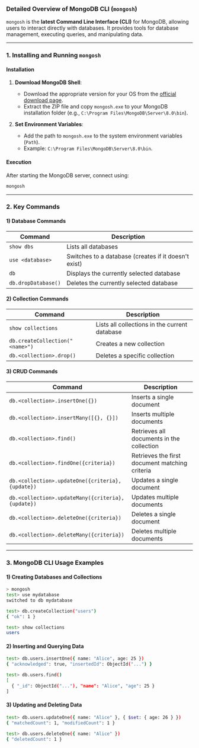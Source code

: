 ### **Detailed Overview of MongoDB CLI (`mongosh`)**

`mongosh` is the **latest Command Line Interface (CLI)** for MongoDB, allowing users to interact directly with databases. It provides tools for database management, executing queries, and manipulating data.

---

### **1. Installing and Running `mongosh`**
#### **Installation**
1. **Download MongoDB Shell**:
   - Download the appropriate version for your OS from the [official download page](https://www.mongodb.com/try/download/shell).
   - Extract the ZIP file and copy `mongosh.exe` to your MongoDB installation folder (e.g., `C:\Program Files\MongoDB\Server\8.0\bin`).

2. **Set Environment Variables**:
   - Add the path to `mongosh.exe` to the system environment variables (`Path`).
   - Example: `C:\Program Files\MongoDB\Server\8.0\bin`.

#### **Execution**
After starting the MongoDB server, connect using:
```bash
mongosh
```

---

### **2. Key Commands**
#### **1) Database Commands**
| Command                     | Description                                |
|-----------------------------|--------------------------------------------|
| `show dbs`                  | Lists all databases                       |
| `use <database>`            | Switches to a database (creates if it doesn't exist) |
| `db`                        | Displays the currently selected database  |
| `db.dropDatabase()`         | Deletes the currently selected database   |

#### **2) Collection Commands**
| Command                     | Description                                |
|-----------------------------|--------------------------------------------|
| `show collections`          | Lists all collections in the current database |
| `db.createCollection("<name>")` | Creates a new collection                  |
| `db.<collection>.drop()`    | Deletes a specific collection              |

#### **3) CRUD Commands**
| Command                                   | Description                                 |
|------------------------------------------|--------------------------------------------|
| `db.<collection>.insertOne({})`          | Inserts a single document                  |
| `db.<collection>.insertMany([{}, {}])`   | Inserts multiple documents                 |
| `db.<collection>.find()`                 | Retrieves all documents in the collection  |
| `db.<collection>.findOne({criteria})`    | Retrieves the first document matching criteria |
| `db.<collection>.updateOne({criteria}, {update})` | Updates a single document                 |
| `db.<collection>.updateMany({criteria}, {update})` | Updates multiple documents               |
| `db.<collection>.deleteOne({criteria})`  | Deletes a single document                  |
| `db.<collection>.deleteMany({criteria})` | Deletes multiple documents                 |

---

### **3. MongoDB CLI Usage Examples**
#### **1) Creating Databases and Collections**
```bash
> mongosh
test> use mydatabase
switched to db mydatabase

test> db.createCollection("users")
{ "ok": 1 }

test> show collections
users
```

#### **2) Inserting and Querying Data**
```bash
test> db.users.insertOne({ name: "Alice", age: 25 })
{ "acknowledged": true, "insertedId": ObjectId("...") }

test> db.users.find()
[
  { "_id": ObjectId("..."), "name": "Alice", "age": 25 }
]
```

#### **3) Updating and Deleting Data**
```bash
test> db.users.updateOne({ name: "Alice" }, { $set: { age: 26 } })
{ "matchedCount": 1, "modifiedCount": 1 }

test> db.users.deleteOne({ name: "Alice" })
{ "deletedCount": 1 }
```